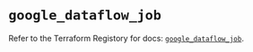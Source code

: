 # `google_dataflow_job`

Refer to the Terraform Registory for docs: [`google_dataflow_job`](https://registry.terraform.io/providers/hashicorp/google/4.80.0/docs/resources/dataflow_job).
